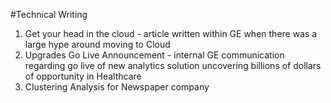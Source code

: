 #Technical Writing

1. Get your head in the cloud - article written within GE when there was a large hype around moving to Cloud
2. Upgrades Go Live Announcement - internal GE communication regarding go live of new analytics solution uncovering billions of dollars of opportunity in Healthcare
3. Clustering Analysis for Newspaper company
